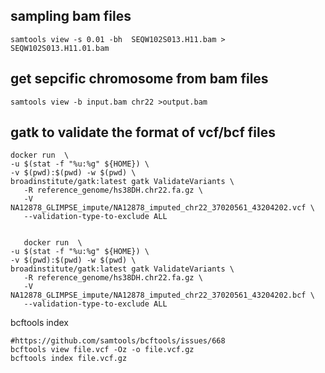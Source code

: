 

## sampling bam files
```
samtools view -s 0.01 -bh  SEQW102S013.H11.bam > SEQW102S013.H11.01.bam
```

## get sepcific chromosome from bam files
```
samtools view -b input.bam chr22 >output.bam
```



## gatk to validate the format of vcf/bcf files
```
docker run  \
-u $(stat -f "%u:%g" ${HOME}) \
-v $(pwd):$(pwd) -w $(pwd) \
broadinstitute/gatk:latest gatk ValidateVariants \
   -R reference_genome/hs38DH.chr22.fa.gz \
   -V NA12878_GLIMPSE_impute/NA12878_imputed_chr22_37020561_43204202.vcf \
   --validation-type-to-exclude ALL
   
   
   docker run  \
-u $(stat -f "%u:%g" ${HOME}) \
-v $(pwd):$(pwd) -w $(pwd) \
broadinstitute/gatk:latest gatk ValidateVariants \
   -R reference_genome/hs38DH.chr22.fa.gz \
   -V NA12878_GLIMPSE_impute/NA12878_imputed_chr22_37020561_43204202.bcf \
   --validation-type-to-exclude ALL

```



bcftools index
```
#https://github.com/samtools/bcftools/issues/668
bcftools view file.vcf -Oz -o file.vcf.gz
bcftools index file.vcf.gz
```